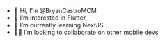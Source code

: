 - 👋 Hi, I’m @BryanCastroMCM
- 👀 I’m interested in Flutter
- 🌱 I’m currently learning NextJS
- 👨‍💻 I’m looking to collaborate on other mobile devs

<!---
BryanCastroMCM/BryanCastroMCM is a ✨ special ✨ repository because its `README.md` (this file) appears on your GitHub profile.
You can click the Preview link to take a look at your changes.
--->

